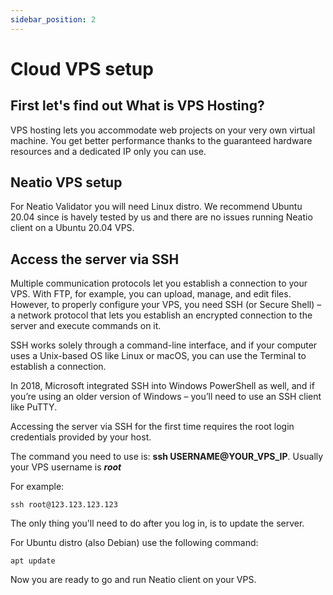 ```yaml
---
sidebar_position: 2
---
```


# Cloud VPS setup 

## First let's find out What is VPS Hosting?

VPS hosting lets you accommodate web projects on your very own virtual machine. You get better performance thanks to the guaranteed hardware resources and a dedicated IP only you can use.

## Neatio VPS setup

For Neatio Validator you will need Linux distro. We recommend Ubuntu 20.04 since is havely tested by us and there are no issues running Neatio client on a Ubuntu 20.04 VPS.

## Access the server via SSH

Multiple communication protocols let you establish a connection to your VPS. With FTP, for example, you can upload, manage, and edit files. However, to properly configure your VPS, you need SSH (or Secure Shell) – a network protocol that lets you establish an encrypted connection to the server and execute commands on it.

SSH works solely through a command-line interface, and if your computer uses a Unix-based OS like Linux or macOS, you can use the Terminal to establish a connection.

In 2018, Microsoft integrated SSH into Windows PowerShell as well, and if you’re using an older version of Windows – you’ll need to use an SSH client like PuTTY.

Accessing the server via SSH for the first time requires the root login credentials provided by your host. 

The command you need to use is: **ssh USERNAME@YOUR_VPS_IP**. Usually your VPS username is ***root***

For example:
```
ssh root@123.123.123.123
```

The only thing you'll need to do after you log in, is to update the server.

For Ubuntu distro (also Debian) use the following command:

```
apt update
```

Now you are ready to go and run Neatio client on your VPS.
